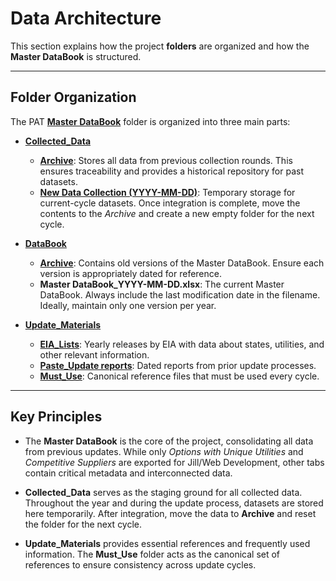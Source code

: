 # Data Architecture

This section explains how the project **folders** are organized and how the **Master DataBook** is structured.

---

## Folder Organization

The PAT [**Master DataBook**](https://nrel.sharepoint.com/:f:/r/sites/ProcurementAnalysisTool/Shared%20Documents/General/Master%20Databook?csf=1&web=1&e=6Vmbwo) folder is organized into three main parts:

- [**Collected_Data**](https://nrel.sharepoint.com/:f:/r/sites/ProcurementAnalysisTool/Shared%20Documents/General/Master%20Databook/Collected_Data?csf=1&web=1&e=4gwqQe)
    - [**Archive**](https://nrel.sharepoint.com/:f:/r/sites/ProcurementAnalysisTool/Shared%20Documents/General/Master%20Databook/Collected_Data/Archive?csf=1&web=1&e=6aSM8T): Stores all data from previous collection rounds. This ensures traceability and provides a historical repository for past datasets.
    - [**New Data Collection (YYYY-MM-DD)**](https://nrel.sharepoint.com/:f:/r/sites/ProcurementAnalysisTool/Shared%20Documents/General/Master%20Databook/Collected_Data/New%20Data%20Collection?csf=1&web=1&e=WJZagI): Temporary storage for current-cycle datasets. Once integration is complete, move the contents to the *Archive* and create a new empty folder for the next cycle.

- [**DataBook**](https://nrel.sharepoint.com/:f:/r/sites/ProcurementAnalysisTool/Shared%20Documents/General/Master%20Databook/DataBook?csf=1&web=1&e=BpWwzl)
    - [**Archive**](https://nrel.sharepoint.com/:f:/r/sites/ProcurementAnalysisTool/Shared%20Documents/General/Master%20Databook/DataBook/Archive%20(Old%20DataBooks)?csf=1&web=1&e=GecjW9): Contains old versions of the Master DataBook. Ensure each version is appropriately dated for reference.
    - **Master DataBook_YYYY-MM-DD.xlsx**: The current Master DataBook. Always include the last modification date in the filename. Ideally, maintain only one version per year.

- [**Update_Materials**](https://nrel.sharepoint.com/:f:/r/sites/ProcurementAnalysisTool/Shared%20Documents/General/Master%20Databook/Update_Materials?csf=1&web=1&e=ik8NGS)
    - [**EIA_Lists**](https://nrel.sharepoint.com/:f:/r/sites/ProcurementAnalysisTool/Shared%20Documents/General/Master%20Databook/Update_Materials/EIA_Lists?csf=1&web=1&e=A4mxoX): Yearly releases by EIA with data about states, utilities, and other relevant information.
    - [**Paste_Update reports**](https://nrel.sharepoint.com/:f:/r/sites/ProcurementAnalysisTool/Shared%20Documents/General/Master%20Databook/Update_Materials/Must_Use?csf=1&web=1&e=gqjD3h): Dated reports from prior update processes.
    - [**Must_Use**](https://nrel.sharepoint.com/:f:/r/sites/ProcurementAnalysisTool/Shared%20Documents/General/Master%20Databook/Update_Materials/Past_Updates_Reports?csf=1&web=1&e=NXb9TY): Canonical reference files that must be used every cycle.

---

## Key Principles

- The **Master DataBook** is the core of the project, consolidating all data from previous updates. While only *Options with Unique Utilities* and *Competitive Suppliers* are exported for Jill/Web Development, other tabs contain critical metadata and interconnected data.

- **Collected_Data** serves as the staging ground for all collected data. Throughout the year and during the update process, datasets are stored here temporarily. After integration, move the data to **Archive** and reset the folder for the next cycle.

- **Update_Materials** provides essential references and frequently used information. The **Must_Use** folder acts as the canonical set of references to ensure consistency across update cycles.
